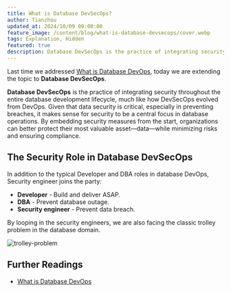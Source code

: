 ```yaml
---
title: What is Database DevSecOps?
author: Tianzhou
updated_at: 2024/10/09 09:00:00
feature_image: /content/blog/what-is-database-devsecops/cover.webp
tags: Explanation, Hidden
featured: true
description: Database DevSecOps is the practice of integrating security throughout the entire database development lifecycle, much like how DevSecOps evolved from DevOps.
---
```


Last time we addressed [What is Database DevOps](/blog/what-is-database-devops/), today we are extending
the topic to **Database DevSecOps**.

**Database DevSecOps** is the practice of integrating security throughout the entire database development
lifecycle, much like how DevSecOps evolved from DevOps. Given that data security is critical,
especially in preventing breaches, it makes sense for security to be a central focus in database operations.
By embedding security measures from the start, organizations can better protect their most valuable
asset—data—while minimizing risks and ensuring compliance.

## The Security Role in Database DevSecOps

In addition to the typical Developer and DBA roles in database DevOps, Security engineer joins the party:

- **Developer** - Build and deliver ASAP.
- **DBA** - Prevent database outage.
- **Security engineer** - Prevent data breach.

By looping in the security engineers, we are also facing the classic trolley problem in the database domain.

![trolley-problem](/content/blog/what-is-database-devsecops/trolley-problem.webp)

## Further Readings

- [What is Database DevOps](/blog/what-is-database-devops/)
